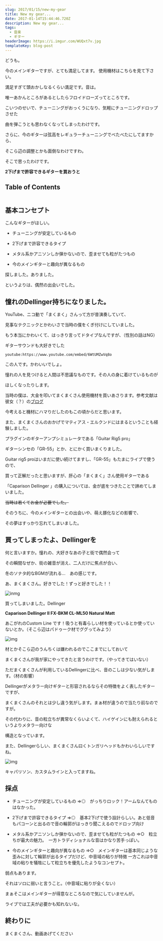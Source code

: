 ```yaml
---
slug: 2017/01/15/new-my-gear
title: New my gear...
date: 2017-01-14T15:44:46.720Z
description: New my gear...
tags:
  - 音楽
  - ギター
headerImage: https://i.imgur.com/WUQxt7v.jpg
templateKey: blog-post
---
```

どうも。

今のメインギターですが、とても満足してます。 使用機材はこちらを見て下さい。

満足すぎて頭おかしなるくらい満足です。音は。


唯一あかんところがあるとしたらフロイドローズってところです。

こいつのせいで、チューニングがおっくうになり、気軽にチューニングドロップさせた

曲を弾こうとも思わなくなってしまったわけです。

さらに、今のギターは弦高をレギュラーチューニングでべたべたにしてますから、

そこら辺の調整とかも面倒なわけですわ。

そこで思ったわけです。

**2下げまで許容できるギターを買おうと**

## Table of Contents

```toc

```

## 基本コンセプト

こんなギターがほしい。

- チューニングが安定しているもの

- 2下げまで許容できるタイプ

- メタル系かアニソンしか弾かないので、歪ませても粒がたつもの

- 今のメインギターと趣向が異なるもの

探しました。ありました。

というよりは、偶然の出会いでした。

## 憧れのDellinger持ちになりました。

YouTube、ニコ動で「まくまく」さんって方が昔演奏していて、

見事なテクニックとかわいさで当時の僕をくぎ付けにしていました。

もう本当にかわいくて、はっきり言ってドタイプなんですが、（性別の話はNG）

ギターサウンドも大好きでした

`youtube:https://www.youtube.com/embed/6WtUMZwVq8o`

この人です。かわいいでしょ。


憧れの人を見つけると人間は不思議なものです。その人の身に着けているものが

ほしくなったりします。

当時の僕は、大金を叩いてまくまくさん使用機材を買いあさります。参考文献は彼女（？）の[ブログ](http://ameblo.jp/makotosound/entry-10325835408.html)

今考えると機材にハマりだしたのもこの頃からだと思います。

また、まくまくさんのおかげでマティアス・エルクンドにはまるということも経験しました。



プラグインのギターアンプシミュレータである「Guitar Rig5 pro」

ギターシンセの「GR-55」とか、とにかく買いまくりました。

Guitar rig5 proはいまだに使い続けてますし、「GR-55」もたまにライブで使うので、

買って正解だったと思いますが、肝心の「まくまく」さん使用ギターである

「Caparison Dellinger 」の購入については、金が底をつきたことで諦めてしまいました。

~~当時は若くてお金が必要でした。~~




そのうちに、今のメインギターとの出会いや、萌え豚化などの影響で、

その夢はすっかり忘れてしまいました。

## 買ってしまったよ、Dellingerを

何と言いますか。憧れの、大好きなあの子と街で偶然会って

その瞬間なぜか、街の雑音が消え、二人だけに焦点が合い、

冬のソナタ的なBGMが流れる…　あの感じです。




あ、まくまくさん。好きでした！ずっと好きでした！！

![inmg](https://i.imgur.com/WUQxt7v.jpg)

買ってしまいました。Dellinger

**Caparison Dellinger Ⅱ FX-BKM CL-ML50 Natural Matt**

あこがれのCustom Line です！吸うと有毒らしい材を使っているとか使っていないとか。（そこら辺はパドゥーク材でググってみよう）

![img](https://i.imgur.com/2gMQqhx.jpg)

材とかそこら辺のうんちくは嫌われるのでここまでにしておいて

まくまくさんが我が家にやってきたと言うわけです。（やってきてはいない）

ただまくまくさんが利用しているDellingerに比べ、音のこしは少ない気がします。（材の影響）

Dellingerがメタラー向けギターと形容されるならその特徴をよく表したギターですが、

まくまくさんのそれとは少し違う気がします。まぁ材が違うので当たり前なのですが。

その代わりに、音の粒立ちが異常なくらいよくて、ハイゲインにも耐えられるというよりメタラー向けな

構造となっています。




また、Dellingerらしい、まくまくさん曰くトンガリヘッドもかわいらしいですね。

![img](https://i.imgur.com/ljGZ2IQ.jpg)

キャパリソン、カスタムラインと入ってますね。

## 採点

- チューニングが安定しているもの ⇒◎　がっちりロック！アームなんてものはなかった。

- 2下げまで許容できるタイプ ⇒◎　基本2下げで使う設計らしい。あと低音もパコーンと出るので音の輪郭がはっきり聞こえるのでドロップ向け

- メタル系かアニソンしか弾かないので、歪ませても粒がたつもの ⇒○　粒立ちが最大の魅力。　一方トラディショナルな音はかなり苦手っぽい。

- 今のメインギターと趣向が異なるもの ⇒○　メインギターは基本同じような歪みに対して輪郭が出るタイプだけど、中音域の粘りが特徴 一方これは中音域の粘りを犠牲にして粒立ちを優先したようなコンセプト。


弱点もあります。

それはソロに弱いと言うこと。（中音域に粘りが全くない）

まぁそこはメインギターが得意なところなので気にしていませんが。

ライブでは工夫が必要かも知れないな。

## 終わりに

まくまくさん、動画あげてください
